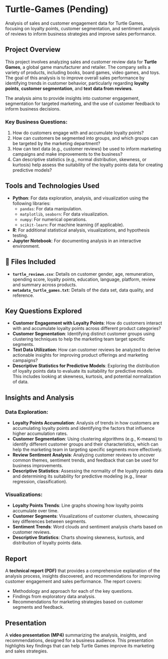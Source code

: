 # Turtle-Games (Pending)
Analysis of sales and customer engagement data for Turtle Games, focusing on loyalty points, customer segmentation, and sentiment analysis of reviews to inform business strategies and improve sales performance.

## Project Overview
This project involves analyzing sales and customer review data for **Turtle Games**, a global game manufacturer and retailer. The company sells a variety of products, including books, board games, video games, and toys. The goal of this analysis is to improve overall sales performance by identifying trends in customer behavior, particularly regarding **loyalty points**, **customer segmentation**, and **text data from reviews**.

The analysis aims to provide insights into customer engagement, segmentation for targeted marketing, and the use of customer feedback to inform business decisions.

### Key Business Questions:
1. How do customers engage with and accumulate loyalty points?
2. How can customers be segmented into groups, and which groups can be targeted by the marketing department?
3. How can text data (e.g., customer reviews) be used to inform marketing campaigns and make improvements to the business?
4. Can descriptive statistics (e.g., normal distribution, skewness, or kurtosis) help assess the suitability of the loyalty points data for creating predictive models?

## Tools and Technologies Used
- **Python**: For data exploration, analysis, and visualization using the following libraries:
  - `pandas`: For data manipulation.
  - `matplotlib`, `seaborn`: For data visualization.
  - `numpy`: For numerical operations.
  - `scikit-learn`: For machine learning (if applicable).
- **R**: For additional statistical analysis, visualizations, and hypothesis testing.
- **Jupyter Notebook**: For documenting analysis in an interactive environment.

## 📁 Files Included
- **`turtle_reviews.csv`**: Details on customer gender, age, remuneration, spending score, loyalty points, education, language, platform, review and summary across products.
- **`metadata_turtle_games.txt`**: Details of the data set, data quality, and reference.

## Key Questions Explored
- **Customer Engagement with Loyalty Points**: How do customers interact with and accumulate loyalty points across different product categories?
- **Customer Segmentation**: Identifying distinct customer groups using clustering techniques to help the marketing team target specific segments.
- **Text Data Utilization**: How can customer reviews be analyzed to derive actionable insights for improving product offerings and marketing campaigns?
- **Descriptive Statistics for Predictive Models**: Exploring the distribution of loyalty points data to evaluate its suitability for predictive models. This includes looking at skewness, kurtosis, and potential normalization of data.

## Insights and Analysis
### Data Exploration:
- **Loyalty Points Accumulation**: Analysis of trends in how customers are accumulating loyalty points and identifying the factors that influence higher accumulation rates.
- **Customer Segmentation**: Using clustering algorithms (e.g., K-means) to identify different customer groups and their characteristics, which can help the marketing team in targeting specific segments more effectively.
- **Review Sentiment Analysis**: Analyzing customer reviews to uncover common themes, sentiment trends, and feedback that can be used for business improvements.
- **Descriptive Statistics**: Assessing the normality of the loyalty points data and determining its suitability for predictive modeling (e.g., linear regression, classification).

### Visualizations:
- **Loyalty Points Trends**: Line graphs showing how loyalty points accumulate over time.
- **Customer Segments**: Visualizations of customer clusters, showcasing key differences between segments.
- **Sentiment Trends**: Word clouds and sentiment analysis charts based on customer reviews.
- **Descriptive Statistics**: Charts showing skewness, kurtosis, and distribution of loyalty points data.

## Report
A **technical report (PDF)** that provides a comprehensive explanation of the analysis process, insights discovered, and recommendations for improving customer engagement and sales performance. The report covers:
- Methodology and approach for each of the key questions.
- Findings from exploratory data analysis.
- Recommendations for marketing strategies based on customer segments and feedback.

## Presentation
A **video presentation (MP4)** summarizing the analysis, insights, and recommendations, designed for a business audience. This presentation highlights key findings that can help Turtle Games improve its marketing and sales strategies.
